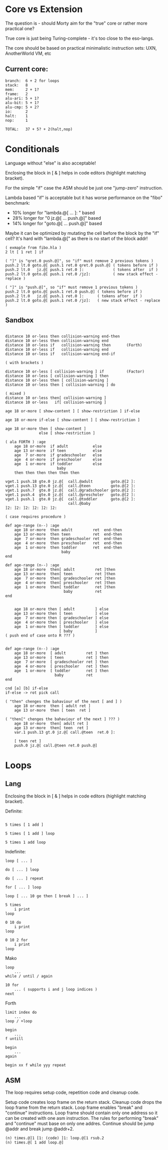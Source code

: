 # Core vs Extension

The question is - should Morty aim for the "true" core or rather more practical one?

True core is just being Turing-complete - it's too close to the eso-langs.

The core should be based on practical minimalistic instruction sets: UXN, AnotherWorld VM, etc


## Current core:

```
branch:  6 + 2 for loops  
stack:   8  
mem:     2 + 1?  
frame:   2  
alu-ari: 5 + 1?  
alu-bit: 5 + 1?  
alu-cmp: 5 + 2?  
io:      2  
halt:    1  
nop:     1  

TOTAL:   37 + 5? + 2(halt,nop)
```

# Conditionals

Language without "else" is also acceptable!

Enclosing the block in [ & ] helps in code editors (highlight matching bracket).

For the simple "if" case the ASM should be just one "jump-zero" instruction.

Lambda based "if" is acceptable but it has worse performance on the "fibo" benchmark:
- 10% longer for "lambda.@[ ... ]: " based
- 28% longer for "0 jz.@[ ...  push.@]" based
- 14% longer for "goto.@[ ...  push.@]" based

Maybe it can be optimized by mutating the cell before the block by the "if" cell?
It's hard with "lambda.@[" as there is no start of the block addr!

```
( exmaple from fibo.hla )
2 lt [ 1 ret ] if

( "]" is "qret.0 push.@]", so "if" must remove 2 previous tokens )
push.2 lt.0 goto.@[ push.1 ret.0 qret.0 push.@] ( tokens before if )
push.2 lt.0   jz.@[ push.1 ret.0 ]:             ( tokens after  if )
push.2 lt.0 goto.@[ push.1 ret.0 /jz]:          ( new stack effect - replace )

( "]" is "push.@]", so "if" must remove 1 previous tokens )
push.2 lt.0 goto.@[ push.1 ret.0 push.@] ( tokens before if )
push.2 lt.0   jz.@[ push.1 ret.0 ]:      ( tokens after  if )
push.2 lt.0 goto.@[ push.1 ret.0 /jz]:   ( new stack effect - replace )
```

## Sandbox

```

distance 10 or-less then collision-warning end-then
distance 10 or-less then collision-warning end
distance 10 or-less if   collision-warning then       (Forth)
distance 10 or-less if   collision-warning end
distance 10 or-less if   collision-warning end-if

( with brackets )

distance 10 or-less [ collision-warning ] if          (Factor)
distance 10 or-less [ collision-warning ] then
distance 10 or-less then [ collision-warning ]
distance 10 or-less then [ collision-warning ] do

( mixed )
distance 10 or-less then[ collision-warning ]
distance 10 or-less   if[ collision-warning ]
```

```
age 18 or-more [ show-content ] [ show-restriction ] if-else

age 18 or-more if-else [ show-content ] [ show-restriction ] 

age 18 or-more then [ show-content ]
               else [ show-restriction ]
```

```
( ala FORTH ) :age
    age 18 or-more  if adult           else
    age 13 or-more  if teen            else
    age  7 or-more  if gradeschooler   else
    age  4 or-more  if preschooler     else
    age  1 or-more  if toddler         else
                       baby            
    then then then then then then

vget.1 push.18 gte.0 jz.@[  call.@adult        goto.@[2 ]:
vget.1 push.13 gte.0 jz.@[  call.@teen         goto.@[2 ]:
vget.1 push.7  gte.0 jz.@[  call.@gradschooler goto.@[2 ]:
vget.1 push.4  gte.0 jz.@[  call.@prescholer   goto.@[2 ]:
vget.1 push.1  gte.0 jz.@[  call.@toddler      goto.@[2 ]:
                            call.@baby
]2: ]2: ]2: ]2: ]2: ]2: 

( case requires procedure )

def age-range (n--) :age
    age 18 or-more  then adult         ret  end-then
    age 13 or-more  then teen          ret  end-then
    age  7 or-more  then gradeschooler ret  end-then
    age  4 or-more  then preschooler   ret  end-then
    age  1 or-more  then toddler       ret  end-then
                         baby
end

def age-range (n--) :age
    age 18 or-more  then[ adult         ret ]then
    age 13 or-more  then[ teen          ret ]then
    age  7 or-more  then[ gradeschooler ret ]then
    age  4 or-more  then[ preschooler   ret ]then
    age  1 or-more  then[ toddler       ret ]then
                          baby          ret
end


    age 18 or-more then [ adult         ] else
    age 13 or-more then [ teen          ] else
    age  7 or-more then [ gradeschooler ] else
    age  4 or-more then [ preschooler   ] else
    age  1 or-more then [ toddler       ] else
                        [ baby          ]
( push end of case onto R ??? )


def age-range (n--) :age
    age 18 or-more  [ adult         ret ] then
    age 13 or-more  [ teen          ret ] then
    age  7 or-more  [ gradeschooler ret ] then
    age  4 or-more  [ preschooler   ret ] then
    age  1 or-more  [ toddler       ret ] then
                      baby          ret
end

cnd [a] [b] if-else
if-else -> rot pick call

( "then" chenges the bahaviour of the next [ and ] )
    age 18 or-more  then [ adult ret ]
    age 13 or-more  then [ teen  ret ]

( "then[" chenges the bahaviour of the next ] ??? )
    age 18 or-more  then[ adult ret ]
    age 13 or-more  then[ teen  ret ]
    var.1 push.13 gt.0 jz.@[ call.@teen  ret.0 ]:
    
    [ teen ret ]
    push.0 jz.@[ call.@teen ret.0 push.@]

```

# Loops

## Lang

Enclosing the block in [ & ] helps in code editors (highlight matching bracket).

Definite:
```

5 times [ 1 add ]

5 times [ 1 add ] loop

5 times 1 add loop

```

Indefinite:
```
loop [ ... ]

do [ ... ] loop

do [ ... ] repeat

for [ ... ] loop

loop [ ... 10 ge then [ break ] ... ]

```

```
5 times
    i print
loop

0 10 do
    i print
loop

0 10 2 for
    i print
loop

```

Mako
```
loop
	...
while / until / again

10 for
	... ( supports i and j loop indices )
next
```

Forth
```
limit index do
	...
loop / +loop

begin
	...
f untill

begin
	...
again

begin xx f while yyy repeat
```

## ASM

The loop requires setup code, repetition code and cleanup code.

Setup code creates loop frame on the return stack.
Cleanup code drops the loop frame from the return stack.
Loop frame enables "break" and "continue" instructions.
Loop frame should contain only one address so it can be created with one asm instruction.
The rules for performing "break" and "continue" must base on only one addres.
Continue should be jump @addr and break jump @addr+2.

```
(n) times.@]1 [1: (code) ]1: loop.@[1 rsub.2
(n) times.@[ 1 add loop.@]

```

